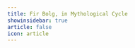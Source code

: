 ```yaml
---
title: Fir Bolg, in Mythological Cycle 
showinsidebar: true 
article: false 
icon: article 
---
```

